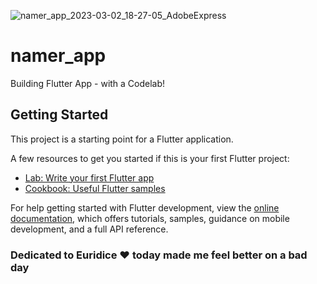![namer_app_2023-03-02_18-27-05_AdobeExpress](https://user-images.githubusercontent.com/93227096/222602475-d6621a16-1f22-45ec-a422-01af5618d4c2.gif)

# namer_app

Building Flutter App - with a Codelab!

## Getting Started

This project is a starting point for a Flutter application.

A few resources to get you started if this is your first Flutter project:

- [Lab: Write your first Flutter app](https://docs.flutter.dev/get-started/codelab)
- [Cookbook: Useful Flutter samples](https://docs.flutter.dev/cookbook)

For help getting started with Flutter development, view the
[online documentation](https://docs.flutter.dev/), which offers tutorials,
samples, guidance on mobile development, and a full API reference.

### Dedicated to Euridice ♥ today made me feel better on a bad day
